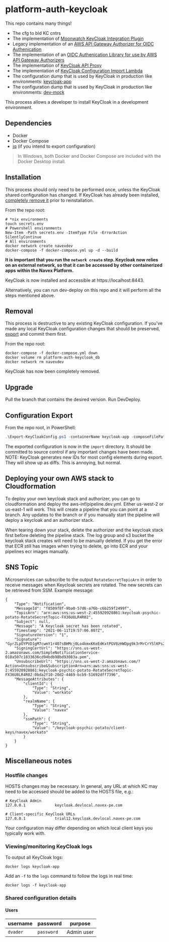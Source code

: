# platform-auth-keycloak

This repo contains many things!
* The cfg to bld KC cntrs
* The implementation of [Moonwatch KeyCloak Integration Plugin](./build/app/moonwatch-spi/)
* Legacy implementation of an [AWS API Gateway Authorizer for OIDC Authenication](./lambdas/oidc-custom-authorizer/)
* The implementation of an [OIDC Authenication Library for use by AWS API Gateway Authorizers](./lambdas/oidc-authorizer-layer/)
* The implementation of [KeyCloak API Proxy](./lambdas/kc-api-proxy/)
* The implementation of [KeyCloak Configuration Import Lambda](./lambdas/kc-config-import)
* The configuration dump that is used by KeyCloak in production like environments: [keycloak-app](./import/variants/keycloak-app)
* The configuration dump that is used by KeyCloak in production like environments: [dev-mock](./import/variants/dev-mock)


This process allows a developer to install KeyCloak in a development environment.

## Dependencies

* Docker
* Docker Compose
* [jq](https://stedolan.github.io/jq/) (if you intend to export configuration)

> In Windows, both Docker and Docker Compose are included with the Docker Desktop install.

## Installation

This process should only need to be performed once, unless the KeyCloak shared configuration has changed. If KeyCloak has already been installed, [completely remove it](#removal) prior to reinstallation.

From the repo root:

```shell
# *nix environments
touch secrets.env
# Powershell environments
New-Item -Path secrets.env -ItemType File -ErrorAction SilentlyContinue
# All environments
docker network create navexdev
docker-compose -f docker-compose.yml up -d --build
```

**It is important that you run the `network create` step. Keycloak now relies on an external network, so that it can be accessed by other containerized apps within the Navex Platform.**

KeyCloak is now installed and accessible at https://localhost:8443.

Alternatively, you can run dev-deploy on this repo and it will perform all the steps mentioned above.

## Removal

This process is destructive to any existing KeyCloak configuration. If you've made any local KeyCloak configuration changes that should be preserved, [export](#export-configuration) and commit them first.

From the repo root:

```shell
docker-compose -f docker-compose.yml down
docker volume rm platform-auth-keycloak_db
docker network rm navexdev
```

KeyCloak has now been completely removed.

## Upgrade

Pull the branch that contains the desired version. Run DevDeploy.

## Configuration Export

From the repo root, in PowerShell:

```powershell
.\Export-KeyCloakConfig.ps1 -containerName keycloak-app -composeFilePath .\docker-compose.yml
```

The exported configuration is now in the `import` directory. It should be committed to source control if any important changes have been made. NOTE: KeyCloak generates new IDs for most config elements during export. They will show up as diffs. This is annoying, but normal.

## Deploying your own AWS stack to Cloudformation
To deploy your own keycloak stack and authorizer, you can go to cloudformation and deploy the aws-inf/pipeline.dev.yml. Either us-west-2 or us-east-1 will work. This will create a pipeline that you can point at a branch. Any updates to the branch or if you manually start the pipeline will deploy a keycloak and an authorizer stack. 

When tearing down your stack, delete the authorizer and the keycloak stack first before deleting the pipeline stack. The log group and s3 bucket the keycloak stack creates will need to be manually deleted. If you get the error that ECR still has images when trying to delete, go into ECR and your pipelines ecr images manually.

## SNS Topic

Microservices can subscribe to the output ```RotateSecretTopicArn``` in order to receive messages when Keycloak secrets are rotated. The new secrets can be retrieved from SSM. Example message:
```
{
    "Type": "Notification",
    "MessageId": "f8509f8f-9ba0-57d6-a76b-c6b259f2499f",
    "TopicArn": "arn:aws:sns:us-west-2:455920928861:keycloak-psychic-potato-RotateSecretTopic-FX36U8LR4R02",
    "Subject": null,
    "Message": "A Keycloak secret has been rotated",
    "Timestamp": "2021-06-11T19:57:06.807Z",
    "SignatureVersion": "1",
    "Signature": "GyrZLpOYPVD1gM7cwmY1r407sBHMcj0Lo4kmxKKeEdKxtPGV8zHWDpg9k3rMrCrYSlKPs2qmIL+8hjJBBnaH3HNgAPF5msjDkag6zM77+oUK76VjQUODoDO3nYAJbziQ8gzJowPOMkqjKtGbnYtOHHhq4I4MkHg0XE+/et569LJDTgQa17iZvk9HyLfg6s9gk4lLv5ib3Nep8ooO69WG6vDPrbmKMB6ZUhM7LZ9fn4hOSyEb1K4Xloj2pxe54FrD28fElQaTcv/rid7UcPEdgKyKGfwnSYjs6kqJjczT/2Smtyu9mKjdJ2AmLdUnS1OhsVNrAA7FltexhVXrSjtKLg==",
    "SigningCertUrl": "https://sns.us-west-2.amazonaws.com/SimpleNotificationService-010a507c1833636cd94bdb98bd93083a.pem",
    "UnsubscribeUrl": "https://sns.us-west-2.amazonaws.com/?Action=Unsubscribe&SubscriptionArn=arn:aws:sns:us-west-2:455920928861:keycloak-psychic-potato-RotateSecretTopic-FX36U8LR4R02:0bda2f10-20d2-4469-bcb9-51692dff7396",
    "MessageAttributes": {
        "clientId": {
            "Type": "String",
            "Value": "workato"
        },
        "realmName": {
            "Type": "String",
            "Value": "navex"
        },
        "ssmPath": {
            "Type": "String",
            "Value": "/keycloak-psychic-potato/client-keys/navex/workato"
        }
    }
}
```

## Miscellaneous notes

### Hostfile changes

HOSTS changes may be necessary. In general, any URL at which KC may need to be accessed should be added to the HOSTS file, e.g.:

```text
# KeyCloak Admin
127.0.0.1             keycloak.devlocal.navex-pe.com

# Client-specific KeyCloak URLs
127.0.0.1             trial12.keycloak.devlocal.navex-pe.com
```

Your configuration may differ depending on which local client keys you typically work with.

### Viewing/monitoring KeyCloak logs

To output all KeyCloak logs:

```shell
docker logs keycloak-app
```

Add an `-f` to the `logs` command to follow the logs in real time:

```shell
docker logs -f keycloak-app
```

### Shared configuration details

#### Users

| username | password   | purpose    |
| -------- | ---------- | ---------- |
| `dvader` | `password` | Admin user |
